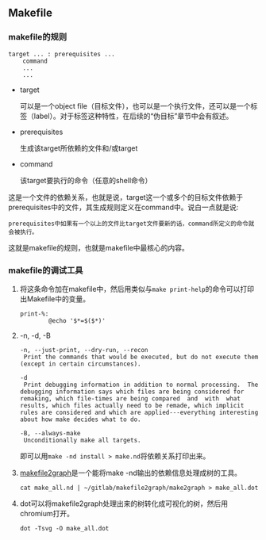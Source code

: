 ## Makefile

### makefile的规则

```
target ... : prerequisites ...
    command
    ...
    ...
```

- target

  可以是一个object file（目标文件），也可以是一个执行文件，还可以是一个标签（label）。对于标签这种特性，在后续的“伪目标”章节中会有叙述。

- prerequisites

  生成该target所依赖的文件和/或target

- command

  该target要执行的命令（任意的shell命令）

这是一个文件的依赖关系，也就是说，target这一个或多个的目标文件依赖于prerequisites中的文件，其生成规则定义在command中。说白一点就是说:

```
prerequisites中如果有一个以上的文件比target文件要新的话，command所定义的命令就会被执行。
```

这就是makefile的规则，也就是makefile中最核心的内容。

### makefile的调试工具

1. 将这条命令加在makefile中，然后用类似与`make print-help`的命令可以打印出Makefile中的变量。

   ```
   print-%:
           @echo '$*=$($*)'
   ```

2. -n, -d, -B

   ```
   -n, --just-print, --dry-run, --recon
   	Print the commands that would be executed, but do not execute them (except in certain circumstances).
   ```

   ```
   -d
   	Print debugging information in addition to normal processing.  The debugging information says which files are being considered for remaking, which file-times are being compared  and  with  what results, which files actually need to be remade, which implicit rules are considered and which are applied---everything interesting about how make decides what to do.
   ```

   ```
   -B, --always-make
   	Unconditionally make all targets.
   ```

   即可以用`make -nd install > make.nd`将依赖关系打印出来。

3. [makefile2graph](https://github.com/lindenb/makefile2graph)是一个能将make -nd输出的依赖信息处理成树的工具。

   ```
   cat make_all.nd | ~/gitlab/makefile2graph/make2graph > make_all.dot
   ```


4. dot可以将makefile2graph处理出来的树转化成可视化的树，然后用chromium打开。

   ```
   dot -Tsvg -O make_all.dot
   ```
